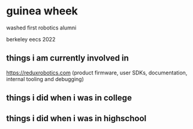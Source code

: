 # guinea wheek

washed first robotics alumni

berkeley eecs 2022

## things i am currently involved in

https://reduxrobotics.com (product firmware, user SDKs, documentation, internal tooling and debugging)

## things i did when i was in college


## things i did when i was in highschool
